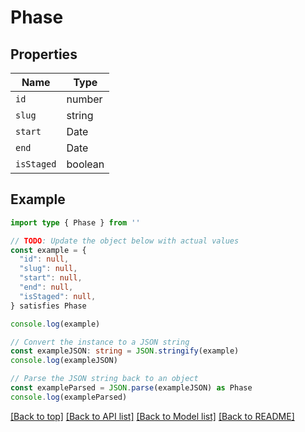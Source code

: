 
# Phase


## Properties

Name | Type
------------ | -------------
`id` | number
`slug` | string
`start` | Date
`end` | Date
`isStaged` | boolean

## Example

```typescript
import type { Phase } from ''

// TODO: Update the object below with actual values
const example = {
  "id": null,
  "slug": null,
  "start": null,
  "end": null,
  "isStaged": null,
} satisfies Phase

console.log(example)

// Convert the instance to a JSON string
const exampleJSON: string = JSON.stringify(example)
console.log(exampleJSON)

// Parse the JSON string back to an object
const exampleParsed = JSON.parse(exampleJSON) as Phase
console.log(exampleParsed)
```

[[Back to top]](#) [[Back to API list]](../README.md#api-endpoints) [[Back to Model list]](../README.md#models) [[Back to README]](../README.md)


